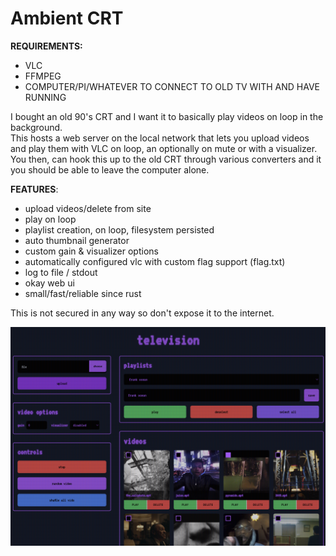 # Ambient CRT

**REQUIREMENTS:**

- VLC
- FFMPEG
- COMPUTER/PI/WHATEVER TO CONNECT TO OLD TV WITH AND HAVE RUNNING

I bought an old 90's CRT and I want it to basically play videos on loop in the background.\
This hosts a web server on the local network that lets you upload videos and play them with VLC on loop, an optionally on mute or with a visualizer.\
You then, can hook this up to the old CRT through various converters and it you should be able to leave the computer alone.

**FEATURES**:

- upload videos/delete from site
- play on loop
- playlist creation, on loop, filesystem persisted
- auto thumbnail generator
- custom gain & visualizer options
- automatically configured vlc with custom flag support (flag.txt)
- log to file / stdout
- okay web ui
- small/fast/reliable since rust

This is not secured in any way so don't expose it to the internet.

![screenshot](.github/screenshot.png)
